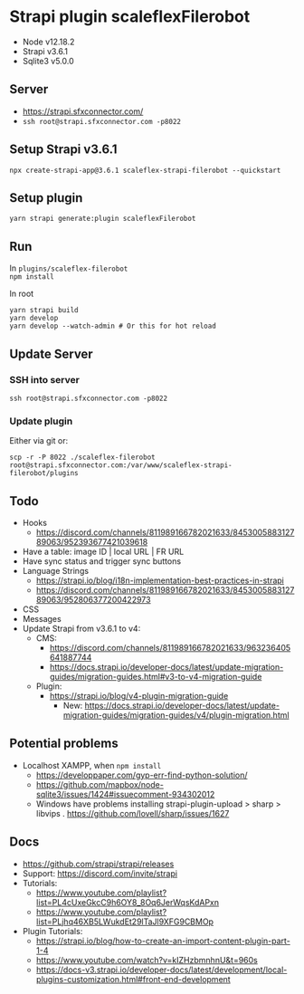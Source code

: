 # Strapi plugin scaleflexFilerobot

- Node v12.18.2
- Strapi v3.6.1
- Sqlite3 v5.0.0

## Server

- https://strapi.sfxconnector.com/
- `ssh root@strapi.sfxconnector.com -p8022`

## Setup Strapi v3.6.1

`npx create-strapi-app@3.6.1 scaleflex-strapi-filerobot --quickstart`

## Setup plugin

`yarn strapi generate:plugin scaleflexFilerobot`

## Run

In `plugins/scaleflex-filerobot`  
`npm install`

In root
```
yarn strapi build
yarn develop
yarn develop --watch-admin # Or this for hot reload
```

## Update Server

### SSH into server

`ssh root@strapi.sfxconnector.com -p8022`

### Update plugin

Either via git or:

`scp -r -P 8022 ./scaleflex-filerobot root@strapi.sfxconnector.com:/var/www/scaleflex-strapi-filerobot/plugins`

## Todo

- Hooks 
	- https://discord.com/channels/811989166782021633/845300588312789063/952393677421039618
- Have a table: image ID | local URL | FR URL
- Have sync status and trigger sync buttons
- Language Strings
	- https://strapi.io/blog/i18n-implementation-best-practices-in-strapi
	- https://discord.com/channels/811989166782021633/845300588312789063/952806377200422973
- CSS
- Messages
- Update Strapi from v3.6.1 to v4: 
    - CMS: 
        - https://discord.com/channels/811989166782021633/963236405641887744
        - https://docs.strapi.io/developer-docs/latest/update-migration-guides/migration-guides.html#v3-to-v4-migration-guide
    - Plugin: 
        - https://strapi.io/blog/v4-plugin-migration-guide
            - New: https://docs.strapi.io/developer-docs/latest/update-migration-guides/migration-guides/v4/plugin-migration.html

## Potential problems

- Localhost XAMPP, when `npm install`
	- https://developpaper.com/gyp-err-find-python-solution/
	- https://github.com/mapbox/node-sqlite3/issues/1424#issuecomment-934302012
	- Windows have problems installing strapi-plugin-upload > sharp > libvips . https://github.com/lovell/sharp/issues/1627

## Docs

- https://github.com/strapi/strapi/releases
- Support: https://discord.com/invite/strapi
- Tutorials: 
	- https://www.youtube.com/playlist?list=PL4cUxeGkcC9h6OY8_8Oq6JerWqsKdAPxn
	- https://www.youtube.com/playlist?list=PLjhq46XB5LWukdEt29lTaJl9XFG9CBMOp
- Plugin Tutorials: 
	- https://strapi.io/blog/how-to-create-an-import-content-plugin-part-1-4
	- https://www.youtube.com/watch?v=kIZHzbmnhnU&t=960s
	- https://docs-v3.strapi.io/developer-docs/latest/development/local-plugins-customization.html#front-end-development
